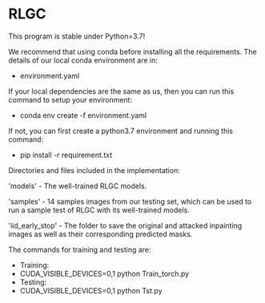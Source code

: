 # RLGC

 This program is stable under Python=3.7!

 We recommend that using conda before installing all the requirements. The details of our local conda environment are in:

 - environment.yaml

 If your local dependencies are the same as us, then you can run this command to setup your environment:

 - conda env create -f environment.yaml

 If not, you can first create a python3.7 environment and running this command:

 - pip install -r requirement.txt




 Directories and files included in the implementation:

 'models' - The well-trained RLGC models. 

 'samples' - 14 samples images from our testing set, which can be used to run a sample test of RLGC with its well-trained models.
 
 'iid_early_stop' - The folder to save the original and attacked inpainting images as well as their corresponding predicted masks.


 The commands for training and testing are:
 - Training:
 - CUDA_VISIBLE_DEVICES=0,1 python Train_torch.py
 - Testing:
 - CUDA_VISIBLE_DEVICES=0,1 python Tst.py